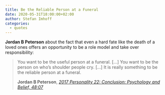 ```yaml
---
title: Be the Reliable Person at a Funeral
date: 2020-05-31T18:00:00+02:00
author: Stefan Imhoff
categories:
  - quotes
---
```


**Jordan B Peterson** about the fact that even a hard fate like the death of a loved ones offers an opportunity to be a role model and take over responsibility:

> You want to be the useful person at a funeral. […] You want to be the person on who’s shoulder people cry. […] It is really something to be the reliable person at a funeral.
>
> **Jordan B Peterson**, _[2017 Personality 22: Conclusion: Psychology and Belief, 48:07](https://youtu.be/J9j-bVDrGdI)_
